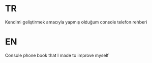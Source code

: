 # TR
Kendimi geliştirmek amacıyla yapmış olduğum console telefon rehberi
# EN
Console phone book that I made to improve myself
